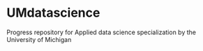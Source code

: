 # UMdatascience
Progress repository for Applied data science specialization by the University of Michigan
